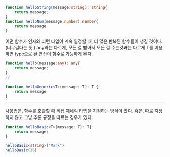 ```typescript
function helloString(message:string): string{
    return message;
}
function helloNum(message:number):number{
    return message
}
```

어떤 함수가 인자와 리턴 타입이 계속 일정할 때, 
더 많은 반복된 함수들이 생길 것이다. (너무길다는 뜻 )
any와는 다르게, 모든 걸 받아서 모든 걸 주는것과는 다르게
T를 이용하면 type으로 된 연산이 함수로 가능하게 된다. 

```typescript
function hello(message:any): any{
    return message;
}
// 
```

```typescript
function helloGeneric<T>(message: T): T {
    return message
}
```

---

사용법은, 함수를 호출할 때 직접 제네릭 타입을 지정하는 방식이 있다.
혹은, 따로 지정하지 않고 그냥 추론 규정을 따르는 경우가 있다. 
```typescript
function helloBasic<T>(message: T): T{
    return message;
}

helloBasic<string>("Mark")
helloBasic(36)

```